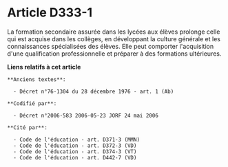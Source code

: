 # Article D333-1

La formation secondaire assurée dans les lycées aux élèves prolonge celle qui est acquise dans les collèges, en développant
la culture générale et les connaissances spécialisées des élèves. Elle peut comporter l'acquisition d'une qualification
professionnelle et préparer à des formations ultérieures.

**Liens relatifs à cet article**

	**Anciens textes**:

	  - Décret n°76-1304 du 28 décembre 1976 - art. 1 (Ab)

	**Codifié par**:

	  - Décret n°2006-583 2006-05-23 JORF 24 mai 2006

	**Cité par**:

	  - Code de l'éducation - art. D371-3 (MMN)
	  - Code de l'éducation - art. D372-3 (VD)
	  - Code de l'éducation - art. D374-3 (VT)
	  - Code de l'éducation - art. D442-7 (VD)
